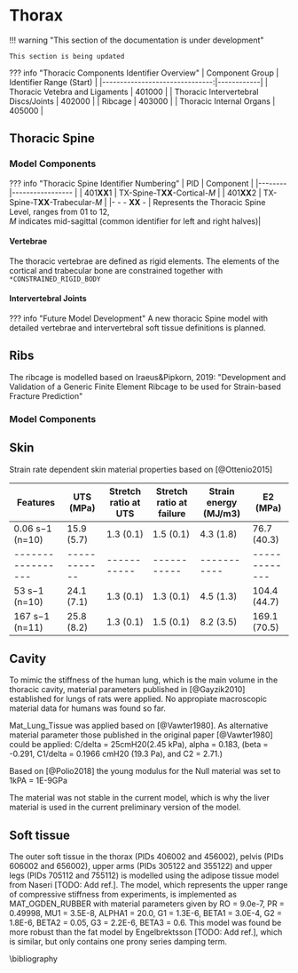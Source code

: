 # Thorax

!!! warning "This section of the documentation is under development"
    
    This section is being updated

??? info "Thoracic Components Identifier Overview"
    | Component  Group               | Identifier Range (Start) |
    |-------------------------------:|------------|
    | Thoracic Vetebra and Ligaments         | 401000     |
    | Thoracic Intervertebral Discs/Joints   | 402000     |
    | Ribcage                                | 403000     |
    | Thoracic Internal Organs               | 405000     |

## Thoracic Spine


### Model Components

??? info "Thoracic Spine Identifier Numbering"
    | PID    | Component       |
    |--------|----------------- |
    | 401**XX**1 | TX-Spine-T**XX**-Cortical-*M*   |
    | 401**XX**2 | TX-Spine-T**XX**-Trabecular-*M* |
    |- - - **XX** - | Represents the Thoracic Spine Level, ranges from 01 to 12, <br/> *M* indicates mid-sagittal (common identifier for left and right halves)|


#### Vertebrae

The thoracic vertebrae are defined as rigid elements. The elements of the cortical and trabecular bone are constrained together with `*CONSTRAINED_RIGID_BODY`


#### Intervertebral Joints

??? info "Future Model Development"
    A new thoracic Spine model with detailed vertebrae and intervertebral soft tissue
    definitions is planned.

## Ribs
The ribcage is modelled based on Iraeus&Pipkorn, 2019: "Development and Validation of a Generic Finite Element Ribcage to be used for Strain-based Fracture Prediction"

### Model Components

## Skin
Strain rate dependent skin material properties based on [@Ottenio2015]

| Features          | UTS (MPa)    | Stretch ratio at UTS | Stretch ratio at failure | Strain energy (MJ/m3) | E2 (MPa)      |
| ----------------- | ------------ | -------------------- | ------------------------ | --------------------- | ------------- |
| 0.06 s−1 (n=10)   | 15.9 (5.7)   | 1.3 (0.1)            | 1.5 (0.1)                | 4.3 (1.8)             | 76.7 (40.3)   |
| ----------------- | ------------ | -----------          | -----------              | -----------           | ------------- |
| 53 s−1 (n=10)     | 24.1 (7.1)   | 1.3 (0.1)            | 1.3 (0.1)                | 4.5 (1.3)             | 104.4 (44.7)  |
| 167 s−1 (n=11)    | 25.8 (8.2)   | 1.3 (0.1)            | 1.5 (0.1)                | 8.2 (3.5)             | 169.1 (70.5)  |


## Cavity
To mimic the stiffness of the human lung, which is the main volume in the thoracic cavity, material parameters published in [@Gayzik2010] established for lungs of rats were applied. No appropiate macroscopic material data for humans was found so far. 
<!-- (TODO?) -->
Mat_Lung_Tissue was applied based on [@Vawter1980]. As alternative material parameter those published in the original paper [@Vawter1980] could be applied:
C/delta = 25cmH20(2.45 kPa), alpha = 0.183, (beta = -0.291, C1/delta = 0.1966 cmH20 (19.3 Pa), and C2 = 2.71.)

Based on [@Polio2018] the young modulus for the Null material was set to 1kPA = 1E-9GPa

The material was not stable in the current model, which is why the liver material is used in the current preliminary version of the model.


## Soft tissue
The outer soft tissue in the thorax (PIDs 406002 and 456002), pelvis (PIDs 606002 and 656002), upper arms (PIDs 305122 and 355122) and upper legs (PIDs 705112 and 755112) is modelled using the adipose tissue model from Naseri [TODO: Add ref.]. The model, which represents the upper range of compressive stiffness from experiments, is implemented as MAT_OGDEN_RUBBER with material parameters given by RO = 9.0e-7, PR = 0.49998, MU1 = 3.5E-8, ALPHA1 = 20.0, G1 = 1.3E-6, BETA1 = 3.0E-4, G2 = 1.8E-6, BETA2 = 0.05, G3 = 2.2E-6, BETA3 =  0.6. This model was found be more robust than the fat model by Engelbrektsson [TODO: Add ref.], which is similar, but only contains one prony series damping term.


<!-- TODO
- [ ] change to compressible material and add sliding contact -->

\bibliography
